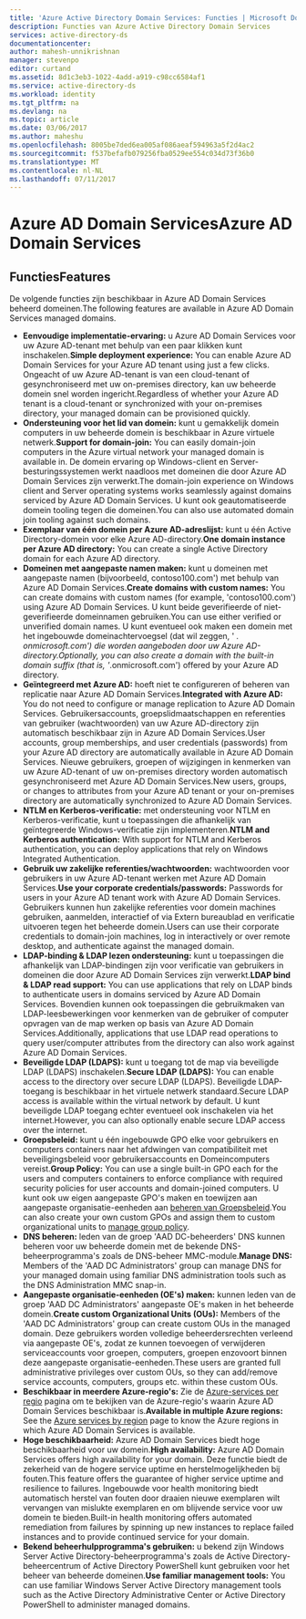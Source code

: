 ```yaml
---
title: 'Azure Active Directory Domain Services: Functies | Microsoft Docs'
description: Functies van Azure Active Directory Domain Services
services: active-directory-ds
documentationcenter: 
author: mahesh-unnikrishnan
manager: stevenpo
editor: curtand
ms.assetid: 8d1c3eb3-1022-4add-a919-c98cc6584af1
ms.service: active-directory-ds
ms.workload: identity
ms.tgt_pltfrm: na
ms.devlang: na
ms.topic: article
ms.date: 03/06/2017
ms.author: maheshu
ms.openlocfilehash: 8005be7ded6ea005af086aeaf594963a5f2d4ac2
ms.sourcegitcommit: f537befafb079256fba0529ee554c034d73f36b0
ms.translationtype: MT
ms.contentlocale: nl-NL
ms.lasthandoff: 07/11/2017
---
```

# <a name="azure-ad-domain-services"></a><span data-ttu-id="2d79c-103">Azure AD Domain Services</span><span class="sxs-lookup"><span data-stu-id="2d79c-103">Azure AD Domain Services</span></span>
## <a name="features"></a><span data-ttu-id="2d79c-104">Functies</span><span class="sxs-lookup"><span data-stu-id="2d79c-104">Features</span></span>
<span data-ttu-id="2d79c-105">De volgende functies zijn beschikbaar in Azure AD Domain Services beheerd domeinen.</span><span class="sxs-lookup"><span data-stu-id="2d79c-105">The following features are available in Azure AD Domain Services managed domains.</span></span>

* <span data-ttu-id="2d79c-106">**Eenvoudige implementatie-ervaring:** u Azure AD Domain Services voor uw Azure AD-tenant met behulp van een paar klikken kunt inschakelen.</span><span class="sxs-lookup"><span data-stu-id="2d79c-106">**Simple deployment experience:** You can enable Azure AD Domain Services for your Azure AD tenant using just a few clicks.</span></span> <span data-ttu-id="2d79c-107">Ongeacht of uw Azure AD-tenant is van een cloud-tenant of gesynchroniseerd met uw on-premises directory, kan uw beheerde domein snel worden ingericht.</span><span class="sxs-lookup"><span data-stu-id="2d79c-107">Regardless of whether your Azure AD tenant is a cloud-tenant or synchronized with your on-premises directory, your managed domain can be provisioned quickly.</span></span>
* <span data-ttu-id="2d79c-108">**Ondersteuning voor het lid van domein:** kunt u gemakkelijk domein computers in uw beheerde domein is beschikbaar in Azure virtuele netwerk.</span><span class="sxs-lookup"><span data-stu-id="2d79c-108">**Support for domain-join:** You can easily domain-join computers in the Azure virtual network your managed domain is available in.</span></span> <span data-ttu-id="2d79c-109">De domein ervaring op Windows-client en Server-besturingssystemen werkt naadloos met domeinen die door Azure AD Domain Services zijn verwerkt.</span><span class="sxs-lookup"><span data-stu-id="2d79c-109">The domain-join experience on Windows client and Server operating systems works seamlessly against domains serviced by Azure AD Domain Services.</span></span> <span data-ttu-id="2d79c-110">U kunt ook geautomatiseerde domein tooling tegen die domeinen.</span><span class="sxs-lookup"><span data-stu-id="2d79c-110">You can also use automated domain join tooling against such domains.</span></span>
* <span data-ttu-id="2d79c-111">**Exemplaar van één domein per Azure AD-adreslijst:** kunt u één Active Directory-domein voor elke Azure AD-directory.</span><span class="sxs-lookup"><span data-stu-id="2d79c-111">**One domain instance per Azure AD directory:** You can create a single Active Directory domain for each Azure AD directory.</span></span>
* <span data-ttu-id="2d79c-112">**Domeinen met aangepaste namen maken:** kunt u domeinen met aangepaste namen (bijvoorbeeld, contoso100.com') met behulp van Azure AD Domain Services.</span><span class="sxs-lookup"><span data-stu-id="2d79c-112">**Create domains with custom names:** You can create domains with custom names (for example, 'contoso100.com') using Azure AD Domain Services.</span></span> <span data-ttu-id="2d79c-113">U kunt beide geverifieerde of niet-geverifieerde domeinnamen gebruiken.</span><span class="sxs-lookup"><span data-stu-id="2d79c-113">You can use either verified or unverified domain names.</span></span> <span data-ttu-id="2d79c-114">U kunt eventueel ook maken een domein met het ingebouwde domeinachtervoegsel (dat wil zeggen, ' *. onmicrosoft.com') die worden aangeboden door uw Azure AD-directory.</span><span class="sxs-lookup"><span data-stu-id="2d79c-114">Optionally, you can also create a domain with the built-in domain suffix (that is, '*.onmicrosoft.com') offered by your Azure AD directory.</span></span>
* <span data-ttu-id="2d79c-115">**Geïntegreerd met Azure AD:** hoeft niet te configureren of beheren van replicatie naar Azure AD Domain Services.</span><span class="sxs-lookup"><span data-stu-id="2d79c-115">**Integrated with Azure AD:** You do not need to configure or manage replication to Azure AD Domain Services.</span></span> <span data-ttu-id="2d79c-116">Gebruikersaccounts, groepslidmaatschappen en referenties van gebruiker (wachtwoorden) van uw Azure AD-directory zijn automatisch beschikbaar zijn in Azure AD Domain Services.</span><span class="sxs-lookup"><span data-stu-id="2d79c-116">User accounts, group memberships, and user credentials (passwords) from your Azure AD directory are automatically available in Azure AD Domain Services.</span></span> <span data-ttu-id="2d79c-117">Nieuwe gebruikers, groepen of wijzigingen in kenmerken van uw Azure AD-tenant of uw on-premises directory worden automatisch gesynchroniseerd met Azure AD Domain Services.</span><span class="sxs-lookup"><span data-stu-id="2d79c-117">New users, groups, or changes to attributes from your Azure AD tenant or your on-premises directory are automatically synchronized to Azure AD Domain Services.</span></span>
* <span data-ttu-id="2d79c-118">**NTLM en Kerberos-verificatie:** met ondersteuning voor NTLM en Kerberos-verificatie, kunt u toepassingen die afhankelijk van geïntegreerde Windows-verificatie zijn implementeren.</span><span class="sxs-lookup"><span data-stu-id="2d79c-118">**NTLM and Kerberos authentication:** With support for NTLM and Kerberos authentication, you can deploy applications that rely on Windows Integrated Authentication.</span></span>
* <span data-ttu-id="2d79c-119">**Gebruik uw zakelijke referenties/wachtwoorden:** wachtwoorden voor gebruikers in uw Azure AD-tenant werken met Azure AD Domain Services.</span><span class="sxs-lookup"><span data-stu-id="2d79c-119">**Use your corporate credentials/passwords:** Passwords for users in your Azure AD tenant work with Azure AD Domain Services.</span></span> <span data-ttu-id="2d79c-120">Gebruikers kunnen hun zakelijke referenties voor domein machines gebruiken, aanmelden, interactief of via Extern bureaublad en verificatie uitvoeren tegen het beheerde domein.</span><span class="sxs-lookup"><span data-stu-id="2d79c-120">Users can use their corporate credentials to domain-join machines, log in interactively or over remote desktop, and authenticate against the managed domain.</span></span>
* <span data-ttu-id="2d79c-121">**LDAP-binding & LDAP lezen ondersteuning:** kunt u toepassingen die afhankelijk van LDAP-bindingen zijn voor verificatie van gebruikers in domeinen die door Azure AD Domain Services zijn verwerkt.</span><span class="sxs-lookup"><span data-stu-id="2d79c-121">**LDAP bind & LDAP read support:** You can use applications that rely on LDAP binds to authenticate users in domains serviced by Azure AD Domain Services.</span></span> <span data-ttu-id="2d79c-122">Bovendien kunnen ook toepassingen die gebruikmaken van LDAP-leesbewerkingen voor kenmerken van de gebruiker of computer opvragen van de map werken op basis van Azure AD Domain Services.</span><span class="sxs-lookup"><span data-stu-id="2d79c-122">Additionally, applications that use LDAP read operations to query user/computer attributes from the directory can also work against Azure AD Domain Services.</span></span>
* <span data-ttu-id="2d79c-123">**Beveiligde LDAP (LDAPS):** kunt u toegang tot de map via beveiligde LDAP (LDAPS) inschakelen.</span><span class="sxs-lookup"><span data-stu-id="2d79c-123">**Secure LDAP (LDAPS):** You can enable access to the directory over secure LDAP (LDAPS).</span></span> <span data-ttu-id="2d79c-124">Beveiligde LDAP-toegang is beschikbaar in het virtuele netwerk standaard.</span><span class="sxs-lookup"><span data-stu-id="2d79c-124">Secure LDAP access is available within the virtual network by default.</span></span> <span data-ttu-id="2d79c-125">U kunt beveiligde LDAP toegang echter eventueel ook inschakelen via het internet.</span><span class="sxs-lookup"><span data-stu-id="2d79c-125">However, you can also optionally enable secure LDAP access over the internet.</span></span>
* <span data-ttu-id="2d79c-126">**Groepsbeleid:** kunt u één ingebouwde GPO elke voor gebruikers en computers containers naar het afdwingen van compatibiliteit met beveiligingsbeleid voor gebruikersaccounts en Domeincomputers vereist.</span><span class="sxs-lookup"><span data-stu-id="2d79c-126">**Group Policy:** You can use a single built-in GPO each for the users and computers containers to enforce compliance with required security policies for user accounts and domain-joined computers.</span></span> <span data-ttu-id="2d79c-127">U kunt ook uw eigen aangepaste GPO's maken en toewijzen aan aangepaste organisatie-eenheden aan [beheren van Groepsbeleid](active-directory-ds-admin-guide-administer-group-policy.md).</span><span class="sxs-lookup"><span data-stu-id="2d79c-127">You can also create your own custom GPOs and assign them to custom organizational units to [manage group policy](active-directory-ds-admin-guide-administer-group-policy.md).</span></span>
* <span data-ttu-id="2d79c-128">**DNS beheren:** leden van de groep 'AAD DC-beheerders' DNS kunnen beheren voor uw beheerde domein met de bekende DNS-beheerprogramma's zoals de DNS-beheer MMC-module.</span><span class="sxs-lookup"><span data-stu-id="2d79c-128">**Manage DNS:** Members of the 'AAD DC Administrators' group can manage DNS for your managed domain using familiar DNS administration tools such as the DNS Administration MMC snap-in.</span></span>
* <span data-ttu-id="2d79c-129">**Aangepaste organisatie-eenheden (OE's) maken:** kunnen leden van de groep 'AAD DC Administrators' aangepaste OE's maken in het beheerde domein.</span><span class="sxs-lookup"><span data-stu-id="2d79c-129">**Create custom Organizational Units (OUs):** Members of the 'AAD DC Administrators' group can create custom OUs in the managed domain.</span></span> <span data-ttu-id="2d79c-130">Deze gebruikers worden volledige beheerdersrechten verleend via aangepaste OE's, zodat ze kunnen toevoegen of verwijderen serviceaccounts voor groepen, computers, groepen enzovoort binnen deze aangepaste organisatie-eenheden.</span><span class="sxs-lookup"><span data-stu-id="2d79c-130">These users are granted full administrative privileges over custom OUs, so they can add/remove service accounts, computers, groups etc. within these custom OUs.</span></span>
* <span data-ttu-id="2d79c-131">**Beschikbaar in meerdere Azure-regio's:** Zie de [Azure-services per regio](https://azure.microsoft.com/regions/#services/) pagina om te bekijken van de Azure-regio's waarin Azure AD Domain Services beschikbaar is.</span><span class="sxs-lookup"><span data-stu-id="2d79c-131">**Available in multiple Azure regions:** See the [Azure services by region](https://azure.microsoft.com/regions/#services/) page to know the Azure regions in which Azure AD Domain Services is available.</span></span>
* <span data-ttu-id="2d79c-132">**Hoge beschikbaarheid:** Azure AD Domain Services biedt hoge beschikbaarheid voor uw domein.</span><span class="sxs-lookup"><span data-stu-id="2d79c-132">**High availability:** Azure AD Domain Services offers high availability for your domain.</span></span> <span data-ttu-id="2d79c-133">Deze functie biedt de zekerheid van de hogere service uptime en herstelmogelijkheden bij fouten.</span><span class="sxs-lookup"><span data-stu-id="2d79c-133">This feature offers the guarantee of higher service uptime and resilience to failures.</span></span> <span data-ttu-id="2d79c-134">Ingebouwde voor health monitoring biedt automatisch herstel van fouten door draaien nieuwe exemplaren wilt vervangen van mislukte exemplaren en om blijvende service voor uw domein te bieden.</span><span class="sxs-lookup"><span data-stu-id="2d79c-134">Built-in health monitoring offers automated remediation from failures by spinning up new instances to replace failed instances and to provide continued service for your domain.</span></span>
* <span data-ttu-id="2d79c-135">**Bekend beheerhulpprogramma's gebruiken:** u bekend zijn Windows Server Active Directory-beheerprogramma's zoals de Active Directory-beheercentrum of Active Directory PowerShell kunt gebruiken voor het beheer van beheerde domeinen.</span><span class="sxs-lookup"><span data-stu-id="2d79c-135">**Use familiar management tools:** You can use familiar Windows Server Active Directory management tools such as the Active Directory Administrative Center or Active Directory PowerShell to administer managed domains.</span></span>
